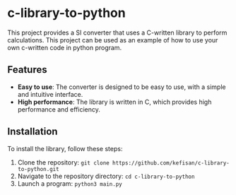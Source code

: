 # c-library-to-python

This project provides a SI converter that uses a C-written library to perform calculations. This project can be used as an example of how to use your own c-written code in python program.

## Features

- **Easy to use**: The converter is designed to be easy to use, with a simple and intuitive interface.
- **High performance**: The library is written in C, which provides high performance and efficiency.

## Installation

To install the library, follow these steps:

1. Clone the repository: `git clone https://github.com/kefisan/c-library-to-python.git`
2. Navigate to the repository directory: `cd c-library-to-python`
3. Launch a program: `python3 main.py`
